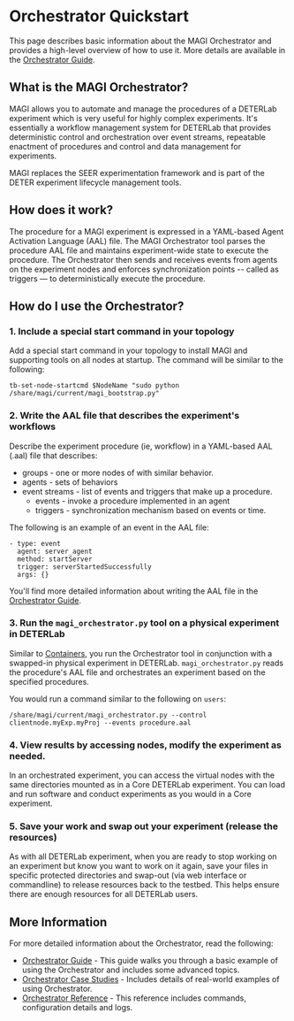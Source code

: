 # Orchestrator Quickstart

This page describes basic information about the MAGI Orchestrator and provides a high-level overview of how to use it. More details are available in the <a href="/orchestrator/orchestrator-guide/">Orchestrator Guide</a>.

## What is the MAGI Orchestrator?

MAGI allows you to automate and manage the procedures of a DETERLab experiment which is very useful for highly complex experiments. It's essentially a workflow management system for DETERLab that provides deterministic control and orchestration over event streams, repeatable enactment of procedures and control and data management for experiments.

MAGI replaces the SEER experimentation framework and is part of the DETER experiment lifecycle management tools.

## How does it work? ##

The procedure for a MAGI experiment is expressed in a YAML-based Agent Activation Language (AAL) file. The MAGI Orchestrator tool parses the procedure AAL file and maintains experiment-wide state to execute the procedure. The Orchestrator then sends and receives events from agents on the experiment nodes and enforces synchronization points -- called as triggers — to deterministically execute the procedure. 

## How do I use the Orchestrator?

### 1. Include a special start command in your topology

Add a special start command in your topology to install MAGI and supporting tools on all nodes at startup. The command will be similar to the following:

```
tb-set-node-startcmd $NodeName "sudo python /share/magi/current/magi_bootstrap.py"
```

### 2. Write the AAL file that describes the experiment's workflows
    
Describe the experiment procedure (ie, workflow) in a YAML-based AAL (.aal) file that describes:

* groups - one or more nodes of with similar behavior. 
* agents - sets of behaviors 
* event streams - list of events and triggers that make up a procedure.
  * events - invoke a procedure implemented in an agent
  * triggers - synchronization mechanism based on events or time.

The following is an example of an event in the AAL file:

```
- type: event
  agent: server_agent
  method: startServer
  trigger: serverStartedSuccessfully
  args: {}
```

You'll find more detailed information about writing the AAL file in the <a href="/orchestrator/orchestrator-guide/">Orchestrator Guide</a>.

### 3. Run the ```magi_orchestrator.py``` tool on a physical experiment in DETERLab

Similar to <a href="/containers/containers-quickstart/">Containers</a>, you run the Orchestrator tool in conjunction with a swapped-in physical experiment in DETERLab. ```magi_orchestrator.py``` reads the procedure's AAL file and orchestrates an experiment based on the specified procedures.

You would run a command similar to the following on ```users```:

```
/share/magi/current/magi_orchestrator.py --control clientnode.myExp.myProj --events procedure.aal
```

### 4. View results by accessing nodes, modify the experiment as needed.

In an orchestrated experiment, you can access the virtual nodes with the same directories mounted as in a Core DETERLab experiment. You can load and run software and conduct experiments as you would in a Core experiment. 

### 5. Save your work and swap out your experiment (release the resources) 

As with all DETERLab experiment, when you are ready to stop working on an experiment but know you want to work on it again, save your files in specific protected directories and swap-out (via web interface or commandline) to release resources back to the testbed. This helps ensure there are enough resources for all DETERLab users.

## More Information 

For more detailed information about the Orchestrator, read the following:

* <a href="/orchestrator/orchestrator-guide/">Orchestrator Guide</a> - This guide walks you through a basic example of using the Orchestrator and includes some advanced topics.
* <a href="/orchestrator/orchestrator-case-studies/">Orchestrator Case Studies</a> - Includes details of real-world examples of using Orchestrator.
* <a href="/orchestrator/orchestrator-reference/">Orchestrator Reference</a> - This reference includes commands, configuration details and logs.
